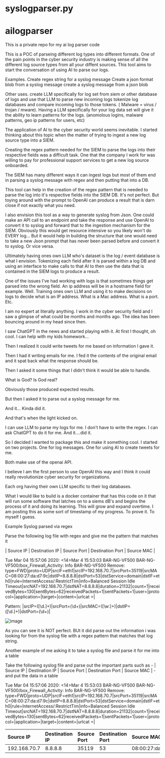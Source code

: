 # syslogparser.py

# ailogparser
This is a private repo for my ai log parser code

This is a POC of parseing different log types into different formats. One of the pain points in the cyber security industry is making sense of all the different log source types from all your diffent sources. This tool aims to start the conversation of using AI to parse our logs. 

Examples. 
  Create regex string for a syslog message
  Create a json format blob from a syslog message
  create a syslog message from a json blob
  
Other uses.
  create LLM specifically for log set from siem or other database of logs and use that LLM to parse new incoming logs
  tokenize log databases and compare incoming logs to those tokens. ( Malware = virus / trojan / mware). Having a LLM specifically for your log data set will give it the   ability to learn patterns for the logs. (anomolous logins, malware patterns, geo ip patterns for users, etc)

The application of AI to the cyber security world seems inevitable. I started thinking about this topic when the matter of trying to ingest a new log source type into a SIEM. 

Creating the regex pattern needed for the SIEM to parse the logs into their respective fields was a difficult task. One that the company I work for was willing to pay for professional support services to get a new log source onboarded. 

The SIEM has many different ways it can ingest logs but most of them end in parsing a syslog message with regex and then putting that into a DB. 

This tool can help in the creation of the regex pattern that is needed to parse the log into it's respective fields into the SIEM DB. It's not perfect. But toying around with the prompt to OpenAI can produce a result that is darn close if not exactly what you need. 

I also envision this tool as a way to generate syslog from Json. One could make an API call to an endpoint and take the response and use OpenAI to convert it to syslog and forward that to the ingestion mechanism for the SIEM. Obviously this would get resource intensive so you likely won't do EVERY log... But it would help in building the structure that one would need to take a new Json prompt that has never been parsed before and convert it to syslog. Or vice versa. 

Ultimately having ones own LLM who's dataset is the log / event database is what I envision. Tokenizing each field after it is parsed within a log DB and using an interface to make calls to that AI to then use the data that is contained in the SIEM logs to produce a result. 

One of the issues I've had working with logs is that sometimes things get parsed into the wrong field. An ip address will be in a hostname field for example. Well. Training ones own LLM and using it to make decisions on logs to decide what is an IP address. What is a Mac address. What is a port. Etc. 

I am no expert at literally anything. I work in the cyber security field and I saw a glimpse of what could be months and months ago. The idea has been bouncing around in my head since then. 

I saw ChatGPT in the news and started playing with it. At first I thought, oh cool. I can help with my kids homework... 

Then I realized it could write tweets for me based on information I gave it. 

Then I had it writing emails for me. I fed it the contents of the original email and it spat back what the response should be. 

Then I asked it some things that I didn't think it would be able to handle. 

What is God? Is God real?

Obviously those produced expected results. 

But then I asked it to parse out a syslog message for me. 

And it... Kinda did it. 

And that's when the light kicked on. 

I can use LLM to parse my logs for me. I don't have to write the regex. I can ask ChatGPT to do it for me. And it....did it. 

So I decided I wanted to package this and make it something cool. I started on two projects. One for log messages. One for using AI to create tweets for me. 

Both make use of the openai API. 

I believe I am the first person to use OpenAI this way and I think it could really revolutionize cyber security for organizations. 

Each org having their own LLM specific to their log databases. 

What I would like to build is a docker container that has this code on it that will run some software that latches on to a siems dB's and begins the process of it and doing its learning. This will grow and expand overtime. I am posting this as some sort of timestamp of my progress. To prove it. To myself I guess. 



Example Syslog parsed via regex

Parse the following log file with regex and give me the pattern that matches it

| Source IP | Destination IP | Source Port | Destination Port | Source MAC |

Tue Mar 04 15:57:06 2020: <14>Mar  4 15:53:03 BAR-NG-VF500 BAR-NG-VF500/box_Firewall_Activity:  Info     BAR-NG-VF500 Remove: type=FWD|proto=UDP|srcIF=eth1|srcIP=192.168.70.7|srcPort=35119|srcMAC=08:00:27:da:d7:9c|dstIP=8.8.8.8|dstPort=53|dstService=domain|dstIF=eth0|rule=InternetAccess/<App>:RestrictTim|info=Balanced Session Idle Timeout|srcNAT=192.168.70.7|dstNAT=8.8.8.8|duration=21132|count=1|receivedBytes=130|sentBytes=62|receivedPackets=1|sentPackets=1|user=|protocol=|application=|target=|content=|urlcat
=|

Pattern: \|srcIP=([\d.]+)\|srcPort=(\d+)\|srcMAC=([\w:]+)\|dstIP=([\d.]+)\|dstPort=(\d+)\|
  
  ![image](https://user-images.githubusercontent.com/12946325/210158248-5d71df02-8e6a-4adc-8f86-de4ec40e482d.png)

  
 As you can see it is NOT perfect. BUt it did parse out the information i was looking for from the syslog file with a regex pattern that matches that log string.
 
 
 Another example of me asking it to take a syslog file and parse it for me into a table
 
 Take the following syslog file and parse out the important parts such as - | Source IP | Destination IP | Source Port | Destination Port | Source MAC | - and put the data in a table

Tue Mar 04 15:57:06 2020: <14>Mar  4 15:53:03 BAR-NG-VF500 BAR-NG-VF500/box_Firewall_Activity:  Info     BAR-NG-VF500 Remove: type=FWD|proto=UDP|srcIF=eth1|srcIP=192.168.70.7|srcPort=35119|srcMAC=08:00:27:da:d7:9c|dstIP=8.8.8.8|dstPort=53|dstService=domain|dstIF=eth0|rule=InternetAccess/<App>:RestrictTim|info=Balanced Session Idle Timeout|srcNAT=192.168.70.7|dstNAT=8.8.8.8|duration=21132|count=1|receivedBytes=130|sentBytes=62|receivedPackets=1|sentPackets=1|user=|protocol=|application=|target=|content=|urlcat
=|

| Source IP | Destination IP | Source Port | Destination Port | Source MAC |
|:----------|:---------------|:------------|:-----------------|:-----------|
| 192.168.70.7 | 8.8.8.8 | 35119 | 53 | 08:00:27:da:d7:9c |

